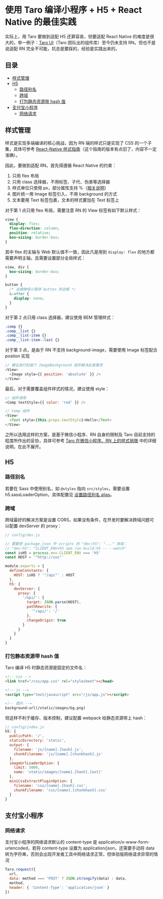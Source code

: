 # 使用 Taro 编译小程序 + H5 + React Native 的最佳实践

实际上，用 Taro 要做到适配 H5 还算容易，但要适配 React Native 的难度是很大的，举一例子：[Taro UI](https://github.com/NervJS/taro-ui)（Taro 团队出的组件库）至今仍未支持 RN。但也不是说适配 RN 完全不可能，坑总是要踩的，经验是实践出来的。

## 目录

* [样式管理](#样式管理)
* [H5](#h5)
    * [路径别名](#路径别名)
    * [跨域](#跨域)
    * [打包静态资源带 hash 值](#打包静态资源带-hash-值)
* [支付宝小程序](#支付宝小程序)
    * [网络请求](#网络请求)

## 样式管理

样式是实现多端编译的核心挑战，因为 RN 端的样式只是实现了 CSS 的一个子集，具体可参考 [React-Native 样式指南](https://github.com/doyoe/react-native-stylesheet-guide)（这个指南的版本有点旧了，内容不一定准确）。

因此，要做到适配 RN，首先得遵循 React Native 的约束：

1. 只用 flex 布局
2. 只用 class 选择器，不用标签、子代、伪类等选择器
3. 样式单位只使用 px，部分属性支持 %（[相关说明](https://github.com/facebook/react-native/commit/3f49e743bea730907066677c7cbfbb1260677d11)）
4. 图片统一用 Image 标签引入，不用 background 的方式
5. 文本要用 Text 标签包裹，文本的样式要加在 Text 标签上

对于第 1 点只用 flex 布局，需要注意 RN 的 View 标签有如下默认样式：

``` css
view {
  display: flex;
  flex-direction: column;
  position: relative;
  box-sizing: border-box;
}
```

其中 flex 的主轴与 Web 默认值不一致，因此凡是用到 `display: flex` 的地方都需要声明主轴，且需要设置部分全局样式：

``` scss
view, div {
  box-sizing: border-box;
}

button {
  /* 去掉微信小程序 button 的边框 */
  &:after {
    display: none;
  }
}
```

对于第 2 点只用 class 选择器，建议使用 BEM 管理样式：

``` scss
.comp {}
.comp__list {}
.comp__list-item {}
.comp__list-item--last {}
```

对于第 3 点，是由于 RN 不支持 background-image，需要使用 Image 标签配合 postion 实现

```js
// 建议自行封装个 ImageBackground 组件解决此类需求
<View>
  <Image style={{ position: 'absolute' }} />
</View>
```

最后，对于需要覆盖组件样式的情况，建议使用 style：

``` js
// 组件调用
<Comp textStyle={{ color: 'red' }} />

// Comp 组件
<View>
  <Text style={this.props.textStyle}>Hello</Text>
</View> 
```

之所以选用这样的方案，是基于微信小程序、RN 自身的限制及 Taro 目前支持的程度所作出的妥协，具体可参考 [Taro 在微信小程序、RN 上的样式局限](../docs/style.md) 中的详细说明，在此不展开。

## H5

### 路径别名

若要在 Sass 中使用别名，如 `@styles` 指向 `src/styles`，需要设置 h5.sassLoaderOption，具体配置见 [设置路径别名 alias](../README.md#设置路径别名-alias)。

### 跨域

跨域最好的解决方案是设置 CORS，如果没有条件，在开发时要解决跨域问题可以配置 devServer 的 proxy：

``` js
// config/dev.js

// 需要把 package.json 中 scripts 的 "dev:h5": "..." 改成：
// "dev:h5": "CLIENT_ENV=h5 npm run build:h5 -- --watch"
const isH5 = process.env.CLIENT_ENV === 'h5'
const HOST = '"http://xxx"'

module.exports = {
  defineConstants: {
    HOST: isH5 ? '"/api"' : HOST
  },
  h5: {
    devServer: {
      proxy: {
        '/api/': {
          target: JSON.parse(HOST),
          pathRewrite: {
            '^/api/': '/'
          },
          changeOrigin: true
        }
      }
    }
  }
}
```

### 打包静态资源带 hash 值

Taro 编译 H5 时静态资源是固定的文件名：

``` html
<!-- css -->
<link href="/css/app.css" rel="stylesheet"></head>

<!-- js -->
<script type="text/javascript" src="/js/app.js"></script>

<!-- 图片 -->
background:url(/static/images/bg.png)
```

但这样不利于缓存、版本控制，建议配置 webpack 给静态资源带上 hash：

``` js
// config/index.js
h5: {
  publicPath: '/',
  staticDirectory: 'static',
  output: {
    filename: 'js/[name].[hash].js',
    chunkFilename: 'js/[name].[chunkhash].js'
  },
  imageUrlLoaderOption: {
    limit: 5000,
    name: 'static/images/[name].[hash].[ext]'
  },
  miniCssExtractPluginOption: {
    filename: 'css/[name].[hash].css',
    chunkFilename: 'css/[name].[chunkhash].css'
  }
}
```

## 支付宝小程序

### 网络请求

支付宝小程序的网络请求默认的 content-type 是 application/x-www-form-urlencoded，若将 content-type 设置为 application/json，还需要手动将 data 转为字符串，否则会出现开发者工具中网络请求正常，但体验版网络请求异常的情况

``` js
Taro.request({
  url,
  data: method === 'POST' ? JSON.stringify(data) : data,
  method,
  header: { 'Content-Type': 'application/json' }
})
```
